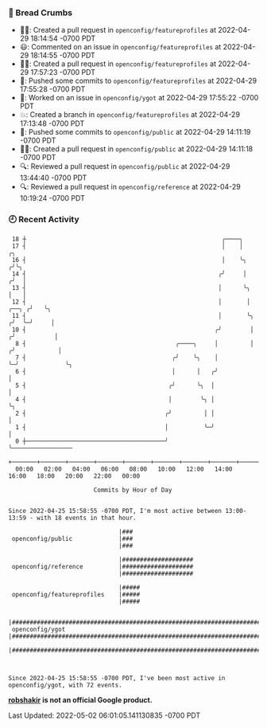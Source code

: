 ### 🍞 Bread Crumbs

 * ✍🏼: Created a pull request in `openconfig/featureprofiles` at 2022-04-29 18:14:54 -0700 PDT
 * 😃: Commented on an issue in `openconfig/featureprofiles` at 2022-04-29 18:14:55 -0700 PDT
 * ✍🏼: Created a pull request in `openconfig/featureprofiles` at 2022-04-29 17:57:23 -0700 PDT
 * 🚢: Pushed some commits to `openconfig/featureprofiles` at 2022-04-29 17:55:28 -0700 PDT
 * 👀: Worked on an issue in `openconfig/ygot` at 2022-04-29 17:55:22 -0700 PDT
 * 💥: Created a branch in `openconfig/featureprofiles` at 2022-04-29 17:13:48 -0700 PDT
 * 🚢: Pushed some commits to `openconfig/public` at 2022-04-29 14:11:19 -0700 PDT
 * ✍🏼: Created a pull request in `openconfig/public` at 2022-04-29 14:11:18 -0700 PDT
 * 🔍: Reviewed a pull request in  `openconfig/public` at 2022-04-29 13:44:40 -0700 PDT
 * 🔍: Reviewed a pull request in  `openconfig/reference` at 2022-04-29 10:19:24 -0700 PDT

### 🕘 Recent Activity
```
 18 ┼                                                       ╭────╮
 17 ┤                                                       │    │               ╭╮
 16 ┤                                                       │    ╰╮             ╭╯╰╮
 14 ┤                                                      ╭╯     │            ╭╯  │
 13 ┤                                                      │      ╰╮           │   │
 12 ┤                                                      │       │     ╭──╮ ╭╯   ╰╮
 11 ┤                                                      │       ╰╮   ╭╯  ╰─╯     │
 10 ┤                                                     ╭╯        │  ╭╯           │
  8 ┤                                          ╭────╮     │         │ ╭╯            │
  7 ┤                                         ╭╯    ╰╮    │         ╰─╯             ╰╮
  6 ┤                                         │      │   ╭╯                          │
  5 ┤                                        ╭╯      ╰╮  │                           │
  4 ┤                                        │        ╰╮ │                           ╰╮
  2 ┤                                       ╭╯         │ │                            │
  1 ┤                                       │          ╰─╯                            │
  0 ┼───────────────────────────────────────╯                                         ╰─────────────────
    +───────+───────+───────+───────+───────+───────+───────+───────+───────+───────+───────+───────+────
  00:00   02:00   04:00   06:00   08:00   10:00   12:00   14:00   16:00   18:00   20:00   22:00   00:00   

						Commits by Hour of Day


Since 2022-04-25 15:58:55 -0700 PDT, I'm most active between 13:00-13:59 - with 18 events in that hour.

```



```
                               |###
 openconfig/public             |###
                               |###

                               |####################
 openconfig/reference          |####################
                               |####################

                               |#####
 openconfig/featureprofiles    |#####
                               |#####

                               |########################################################################
 openconfig/ygot               |########################################################################
                               |########################################################################



Since 2022-04-25 15:58:55 -0700 PDT, I've been most active in openconfig/ygot, with 72 events.

```
**[robshakir](mailto:robjs@google.com) is not an official Google product.**  


Last Updated: 2022-05-02 06:01:05.141130835 -0700 PDT

